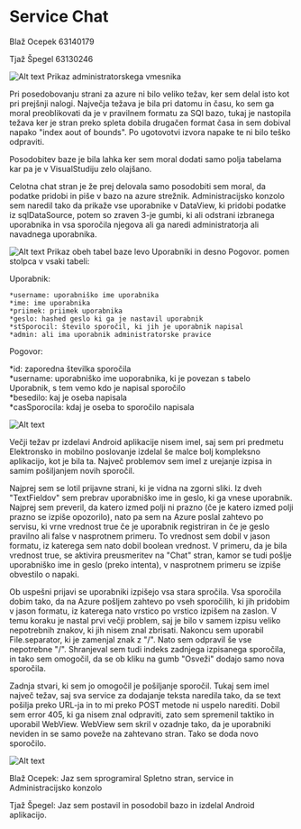 ﻿# Service Chat
Blaž Ocepek 63140179 

Tjaž Špegel 63130246


![Alt text](http://image.prntscr.com/image/0367e45c20544857a80d9a74da5f3a00.png)
Prikaz administratorskega vmesnika

Pri posedobovanju strani za azure ni bilo veliko težav, ker sem delal isto kot pri prejšnji nalogi.
Največja težava je bila pri datomu in času, ko sem ga moral preoblikovati da je v pravilnem formatu za SQl bazo, tukaj je nastopila težava ker je stran preko spleta dobila drugačen format časa in sem dobival napako "index aout of bounds". Po ugotovotvi izvora napake te ni bilo teško odpraviti.

Posodobitev baze je bila lahka ker sem moral dodati samo polja tabelama kar pa je v VisualStudiju zelo olajšano.

Celotna chat stran je že prej delovala samo posodobiti sem moral, da podatke pridobi in piše v bazo na azure strežnik.
Administracijsko konzolo sem naredil tako da prikaže vse uporabnike v DataView, ki pridobi podatke iz sqlDataSource, potem so zraven 3-je gumbi, ki ali odstrani izbranega uporabnika in vsa sporočila njegova ali ga naredi administratorja ali navadnega uporabnika.

![Alt text](http://image.prntscr.com/image/cb9d7944da6748519d77198180b6c0d8.png)
Prikaz obeh tabel baze levo Uporabniki in desno Pogovor. 
pomen stolpca v vsaki tabeli:

  Uporabnik:
  
    *username: uporabniško ime uporabnika 
    *ime: ime uporabnika 
    *priimek: priimek uporabnika 
    *geslo: hashed geslo ki ga je nastavil uporabnik 
    *stSporocil: število sporočil, ki jih je uporabnik napisal 
    *admin: ali ima uporabnik administratorske pravice 
    
  Pogovor:
  
   *id: zaporedna številka sporočila  
   *username: uporabniško ime uoporabnika, ki je povezan s tabelo Uporabnik, s tem vemo kdo je napisal sporočilo  
   *besedilo: kaj je oseba napisala  
   *casSporocila: kdaj je oseba to sporočilo napisala  

![Alt text](https://s28.postimg.org/6pnckvkkd/login.png)

Večji težav pr izdelavi Android aplikacije nisem imel, saj sem pri predmetu Elektronsko in mobilno poslovanje izdelal še malce bolj kompleksno aplikacijo, kot je bila ta. Največ problemov sem imel z urejanje izpisa in samim pošiljanjem novih sporočil.

Najprej sem se lotil prijavne strani, ki je vidna na zgorni sliki. Iz dveh "TextFieldov" sem prebrav uporabniško ime in geslo, ki ga vnese uporabnik. Najprej sem preveril, da katero izmed polji ni prazno (če je katero izmed polji prazno se izpiše opozorilo), nato pa sem na Azure poslal zahtevo po servisu, ki vrne vrednost true če je uporabnik registriran in če je geslo pravilno ali false v nasprotnem primeru. To vrednost sem dobil v jason formatu, iz katerega sem nato dobil boolean vrednost. V primeru, da je bila vrednost true, se aktivira preusmeritev na "Chat" stran, kamor se tudi pošlje uporabniško ime in geslo (preko intenta), v nasprotnem primeru se izpiše obvestilo o napaki.

Ob uspešni prijavi se uporabniki izpišejo vsa stara spročila. Vsa sporočila dobim tako, da na Azure pošljem zahtevo po vseh sporočilih, ki jih pridobim v jason formatu, iz katerega nato vrstico po vrstico izpišem na zaslon. V temu koraku je nastal prvi večji problem, saj je bilo v samem izpisu veliko nepotrebnih znakov, ki jih nisem znal zbrisati. Nakoncu sem uporabil File.separator, ki je zamenjal znak z "/". Nato sem odpravil še vse nepotrebne "/". Shranjeval sem tudi indeks zadnjega izpisanega sporočila, in tako sem omogočil, da se ob kliku na gumb "Osveži" dodajo samo nova sporočila.

Zadnja stvari, ki sem jo omogočil je pošiljanje sporočil. Tukaj sem imel največ težav, saj sva service za dodajanje teksta naredila tako, da se text pošilja preko URL-ja in to mi preko POST metode ni uspelo narediti. Dobil sem error 405, ki ga nisem znal odpraviti, zato sem spremenil taktiko in uporabil WebView. WebView sem skril v ozadnje tako, da je uporabniki neviden in se samo poveže na zahtevano stran. Tako se doda novo sporočilo.

![Alt text](https://s24.postimg.org/8qdchpmyd/Chat.png)

  
Blaž Ocepek: Jaz sem sprogramiral Spletno stran, service in Administracijsko konzolo

Tjaž Špegel: Jaz sem postavil in posodobil bazo in izdelal Android aplikacijo.
